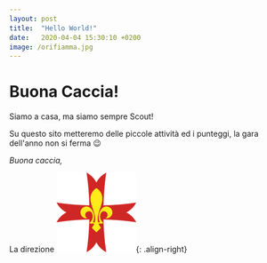 ```yaml
---
layout: post
title:  "Hello World!"
date:   2020-04-04 15:30:10 +0200
image: /orifiamma.jpg
---
```

# Buona Caccia!

Siamo a casa, ma siamo sempre Scout!  

Su questo sito metteremo delle piccole attività ed i punteggi, la gara dell'anno non si ferma 😉

*Buona caccia,*

La direzione ![giglio](/giglio.png){: .align-right}
